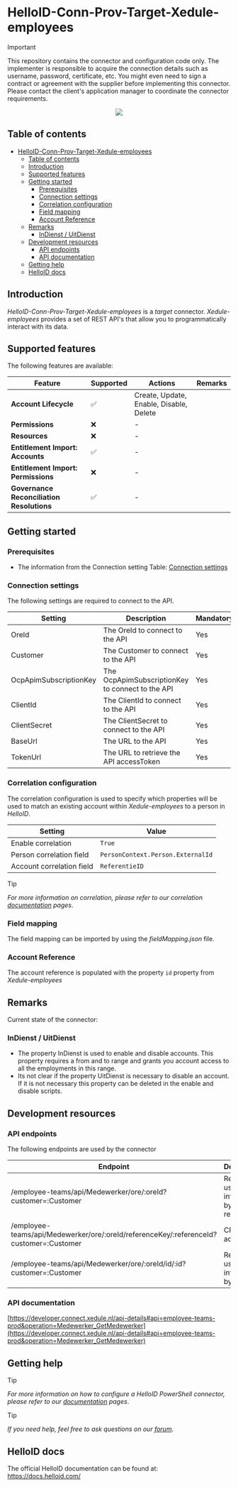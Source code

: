 # HelloID-Conn-Prov-Target-Xedule-employees


> [!IMPORTANT]
> This repository contains the connector and configuration code only. The implementer is responsible to acquire the connection details such as username, password, certificate, etc. You might even need to sign a contract or agreement with the supplier before implementing this connector. Please contact the client's application manager to coordinate the connector requirements.

<p align="center">
  <img src="https://partner.afas.nl/file/download/default/F2DF898CDDD64CD4A9CCD9A15B2262A8/Xedule-logomark-pos.png">
</p>

## Table of contents

- [HelloID-Conn-Prov-Target-Xedule-employees](#helloid-conn-prov-target-xedule-employees)
  - [Table of contents](#table-of-contents)
  - [Introduction](#introduction)
  - [Supported  features](#supported--features)
  - [Getting started](#getting-started)
    - [Prerequisites](#prerequisites)
    - [Connection settings](#connection-settings)
    - [Correlation configuration](#correlation-configuration)
    - [Field mapping](#field-mapping)
    - [Account Reference](#account-reference)
  - [Remarks](#remarks)
    - [InDienst / UitDienst](#indienst--uitdienst)
  - [Development resources](#development-resources)
    - [API endpoints](#api-endpoints)
    - [API documentation](#api-documentation)
  - [Getting help](#getting-help)
  - [HelloID docs](#helloid-docs)

## Introduction

_HelloID-Conn-Prov-Target-Xedule-employees_ is a _target_ connector. _Xedule-employees_ provides a set of REST API's that allow you to programmatically interact with its data.

## Supported  features

The following features are available:

| Feature                                   | Supported | Actions                                 | Remarks |
| ----------------------------------------- | --------- | --------------------------------------- | ------- |
| **Account Lifecycle**                     | ✅         | Create, Update, Enable, Disable, Delete |         |
| **Permissions**                           | ❌         | -                                       |         |
| **Resources**                             | ❌         | -                                       |         |
| **Entitlement Import: Accounts**          | ✅         | -                                       |         |
| **Entitlement Import: Permissions**       | ❌         | -                                       |         |
| **Governance Reconciliation Resolutions** | ✅         | -                                       |         |

## Getting started

### Prerequisites

- The information from the Connection setting Table: [Connection settings](#connection-settings)

### Connection settings

The following settings are required to connect to the API.

| Setting                | Description                                      | Mandatory |
| ---------------------- | ------------------------------------------------ | --------- |
| OreId                  | The OreId to connect to the API                  | Yes       |
| Customer               | The Customer to connect to the API               | Yes       |
| OcpApimSubscriptionKey | The OcpApimSubscriptionKey to connect to the API | Yes       |
| ClientId               | The ClientId to connect to the API               | Yes       |
| ClientSecret           | The ClientSecret to connect to the API           | Yes       |
| BaseUrl                | The URL to the API                               | Yes       |
| TokenUrl               | The URL to retrieve the API accessToken          | Yes       |

### Correlation configuration

The correlation configuration is used to specify which properties will be used to match an existing account within _Xedule-employees_ to a person in _HelloID_.

| Setting                   | Value                             |
| ------------------------- | --------------------------------- |
| Enable correlation        | `True`                            |
| Person correlation field  | `PersonContext.Person.ExternalId` |
| Account correlation field | `ReferentieID`                    |

> [!TIP]
> _For more information on correlation, please refer to our correlation [documentation](https://docs.helloid.com/en/provisioning/target-systems/powershell-v2-target-systems/correlation.html) pages_.

### Field mapping

The field mapping can be imported by using the _fieldMapping.json_ file.

### Account Reference

The account reference is populated with the property `id` property from _Xedule-employees_

## Remarks
Current state of the connector:

### InDienst / UitDienst
- The property InDienst is used to enable and disable accounts. This property requires a from and to range and grants you account access to all the employments in this range.
- Its not clear if the property UitDienst is necessary to disable an account. If it is not necessary this property can be deleted in the enable and disable scripts.

## Development resources

### API endpoints

The following endpoints are used by the connector

| Endpoint                                                                               | Description                              |
| -------------------------------------------------------------------------------------- | ---------------------------------------- |
| /employee-teams/api/Medewerker/ore/:oreId?customer=:Customer                           | Retrieve user information by referenceId |
| /employee-teams/api/Medewerker/ore/:oreId/referenceKey/:referenceId?customer=:Customer | CRUD user actions                        |
| /employee-teams/api/Medewerker/ore/:oreId/id/:id?customer=:Customer                    | Retrieve user information by Id          |

### API documentation

[https://developer.connect.xedule.nl/api-details#api=employee-teams-prod&operation=Medewerker_GetMedewerker](https://developer.connect.xedule.nl/api-details#api=employee-teams-prod&operation=Medewerker_GetMedewerker)

## Getting help

> [!TIP]
> _For more information on how to configure a HelloID PowerShell connector, please refer to our [documentation](https://docs.helloid.com/en/provisioning/target-systems/powershell-v2-target-systems.html) pages_.

> [!TIP]
>  _If you need help, feel free to ask questions on our [forum](https://forum.helloid.com/forum/helloid-connectors/provisioning/5379-helloid-conn-prov-target-xedule-employees)_.

## HelloID docs

The official HelloID documentation can be found at: https://docs.helloid.com/

